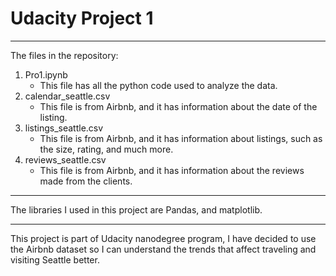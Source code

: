 # Udacity Project 1
****

The files in the repository:
1. Pro1.ipynb
    * This file has all the python code used to analyze the data. 
2. calendar_seattle.csv
    * This file is from Airbnb, and it has information about the date of the listing. 
3. listings_seattle.csv
    * This file is from Airbnb, and it has information about listings, such as the size, rating, and much more. 
4. reviews_seattle.csv
    * This file is from Airbnb, and it has information about the reviews made from the clients. 

****
The libraries I used in this project are Pandas, and matplotlib.
***
This project is part of Udacity nanodegree program, I have decided to use the Airbnb dataset so I can understand the trends that affect traveling and visiting Seattle better.

